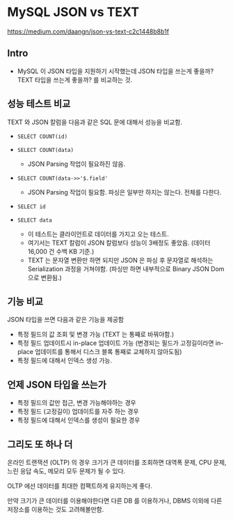 # MySQL JSON vs TEXT

https://medium.com/daangn/json-vs-text-c2c1448b8b1f

## Intro

- MySQL 이 JSON 타입을 지원하기 시작했는데 JSON 타입을 쓰는게 좋을까? TEXT 타입을 쓰는게 좋을까? 를 비교하는 것.

## 성능 테스트 비교

TEXT 와 JSON 칼럼을 다음과 같은 SQL 문에 대해서 성능을 비교함.

- `SELECT COUNT(id)`

- `SELECT COUNT(data)`

    - JSON Parsing 작업이 필요하진 않음.

- `SELECT COUNT(data->>'$.field'`

    - JSON Parsing 작업이 필요함. 파싱은 일부만 하지는 않는다. 전체를 다한다.

- `SELECT id`

- `SELECT data`
    - 이 테스트는 클라이언트로 데이터를 가지고 오는 테스트.
    - 여기서는 TEXT 칼럼이 JSON 칼럼보다 성능이 3배정도 좋았음. (데이터 16,000 건 수백 KB 기준.)
    - TEXT 는 문자열 변환만 하면 되지만 JSON 은 파싱 후 문자열로 해석하는 Serialization 과정을 거쳐야함. (파싱만 하면 내부적으로 Binary JSON Dom 으로 변환됨.)

## 기능 비교

JSON 타입을 쓰면 다음과 같은 기능을 제공함

- 특정 필드의 값 조회 및 변경 가능 (TEXT 는 통쨰로 바꿔야함.)
- 특정 필드 업데이트시 in-place 업데이트 가능 (변경되는 필드가 고정길이라면 in-place 업데이트를 통해서 디스크 블록 통째로 교체하지 않아도됨)
- 특정 필드에 대해서 인덱스 생성 가능.

## 언제 JSON 타입을 쓰는가

- 특정 필드의 값만 접근, 변경 가능해야하는 경우
- 특정 필드 (고정길이) 업데이트를 자주 하는 경우
- 특정 필드에 대해서 인덱스를 생성이 필요한 경우

## 그리도 또 하나 더

온라인 트랜잭션 (OLTP) 의 경우 크기가 큰 데이터를 조회하면 대역폭 문제, CPU 문제, 느린 응답 속도, 메모리 모두 문제가 될 수 있다.

OLTP 에선 데이터를 최대한 컴팩트하게 유지하는게 좋다.

만약 크기가 큰 데이터를 이용해야한다면 다른 DB 를 이용하거나, DBMS 이외에 다른 저장소를 이용하는 것도 고려해볼만함.




